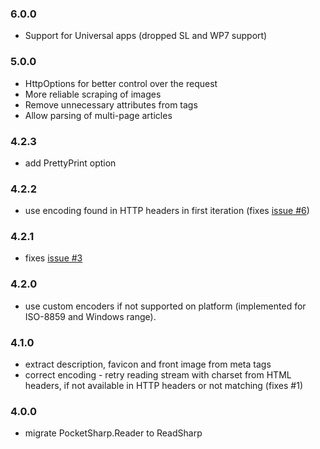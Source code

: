 ### 6.0.0

- Support for Universal apps (dropped SL and WP7 support)

### 5.0.0

- HttpOptions for better control over the request
- More reliable scraping of images
- Remove unnecessary attributes from tags
- Allow parsing of multi-page articles

### 4.2.3

- add PrettyPrint option

### 4.2.2

- use encoding found in HTTP headers in first iteration (fixes [issue #6](https://github.com/ceee/ReadSharp/issues/6))

### 4.2.1

- fixes [issue #3](https://github.com/ceee/ReadSharp/issues/3)

### 4.2.0

- use custom encoders if not supported on platform (implemented for ISO-8859 and Windows range).

### 4.1.0

- extract description, favicon and front image from meta tags
- correct encoding - retry reading stream with charset from HTML headers, if not available in HTTP headers or not matching (fixes #1)

### 4.0.0 

- migrate PocketSharp.Reader to ReadSharp
